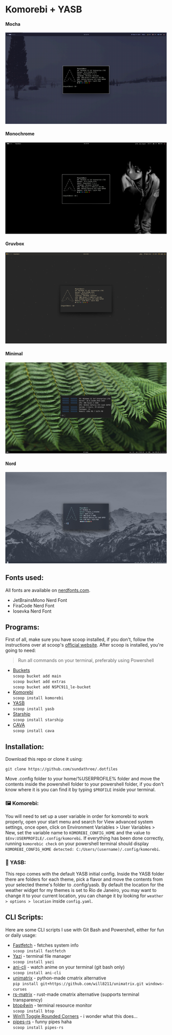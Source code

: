# Komorebi + YASB
#### Mocha
![](https://github.com/sundathree/.dotfiles/blob/main/assets/2.png)
#### Monochrome
![](https://github.com/sundathree/.dotfiles/blob/main/assets/1.png)
#### Gruvbox
![](https://github.com/sundathree/.dotfiles/blob/main/assets/3.png)
#### Minimal
![](https://github.com/sundathree/.dotfiles/blob/main/assets/4.png)
#### Nord
![](https://github.com/sundathree/.dotfiles/blob/main/assets/5.png)

## Fonts used:
All fonts are available on [nerdfonts.com](https://www.nerdfonts.com).
- JetBrainsMono Nerd Font
- FiraCode Nerd Font
- Iosevka Nerd Font

## Programs:
First of all, make sure you have scoop installed, if you don't, follow the instructions over at scoop's [official website](https://scoop.sh/#/). After scoop is installed, you're going to need:<br/>
> Run all commands on your terminal, preferably using Powershell
- [Buckets](https://scoop.sh/#/buckets)<br/>
```scoop bucket add main```<br/>
```scoop bucket add extras```<br/>
```scoop bucket add NSPC911_le-bucket```<br/>
- [Komorebi](https://github.com/LGUG2Z/komorebi)<br/>
```scoop install komorebi```
- [YASB](https://github.com/amnweb/yasb)<br/>
```scoop install yasb```
- [Starship](https://starship.rs)<br/>
```scoop install starship```
- [CAVA](https://github.com/karlstav/cava)<br/>
```scoop install cava```

## Installation:

Download this repo or clone it using:
```
git clone https://github.com/sundathree/.dotfiles
```
Move .config folder to your home/%USERPROFILE% folder and move the contents inside the powershell folder to your powershell folder, if you don't know where it is you can find it by typing ```$PROFILE``` inside your terminal.

### 🖼️ Komorebi:
You will need to set up a user variable in order for komorebi to work properly, open your start menu and search for View advanced system settings, once open, click on Environment Variables > User Variables > New, set the variable name to ```KOMOREBI_CONFIG_HOME``` and the value to ```$Env:USERPROFILE/.config/komorebi```. If everything has been done correctly, running ```komorebic check``` on your powershell terminal should display ```KOMOREBI_CONFIG_HOME detected: C:/Users/(username)/.config/komorebi```.

### 🍫 YASB:
This repo comes with the default YASB initial config. Inside the YASB folder there are folders for each theme, pick a flavor and move the contents from your selected theme's folder to .config/yasb. By default the location for the weather widget for my themes is set to Rio de Janeiro, you may want to change it to your current location, you can change it by looking for ```weather > options > location``` inside ```config.yaml```.

## CLI Scripts:
Here are some CLI scripts I use with Git Bash and Powershell, either for fun or daily usage:
- [Fastfetch](https://github.com/fastfetch-cli/fastfetch) - fetches system info<br/>
```scoop install fastfetch```
- [Yazi](https://github.com/sxyazi/yazi) - terminal file manager<br/>
```scoop install yazi```
- [ani-cli](https://github.com/pystardust/ani-cli) - watch anime on your terminal (git bash only)<br/>
```scoop install ani-cli```
- [unimatrix](https://github.com/will8211/unimatrix) - python-made cmatrix alternative<br/>
```pip install git+https://github.com/will8211/unimatrix.git windows-curses```
- [rs-matrix](https://github.com/TitaniumBrain/rs-matrix) - rust-made cmatrix alternative (supports terminal transparency)<br/>
- [btop4win](https://github.com/aristocratos/btop) - terminal resource monitor<br/>
```scoop install btop```
- [Win11 Toggle Rounded Corners](https://github.com/rich-ayr/win11-toggle-rounded-corners) - i wonder what this does...<br/>
- [pipes-rs](https://github.com/lhvy/pipes-rs) - funny pipes haha<br/>
```scoop install pipes-rs```
